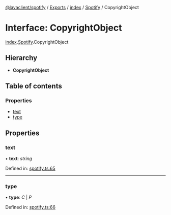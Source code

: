 [@lavaclient/spotify](../README.md) / [Exports](../modules.md) / [index](../modules/index.md) / [Spotify](../modules/index.spotify.md) / CopyrightObject

# Interface: CopyrightObject

[index](../modules/index.md).[Spotify](../modules/index.spotify.md).CopyrightObject

## Hierarchy

* **CopyrightObject**

## Table of contents

### Properties

- [text](index.spotify.copyrightobject.md#text)
- [type](index.spotify.copyrightobject.md#type)

## Properties

### text

• **text**: *string*

Defined in: [spotify.ts:65](https://github.com/Lavaclient/plugins/blob/09b0c37/packages/spotify/src/spotify.ts#L65)

___

### type

• **type**: *C* \| *P*

Defined in: [spotify.ts:66](https://github.com/Lavaclient/plugins/blob/09b0c37/packages/spotify/src/spotify.ts#L66)
